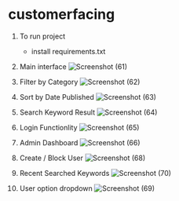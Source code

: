 # customerfacing
1) To run project
   - install requirements.txt

2) Main interface
    ![Screenshot (61)](https://github.com/saurabhsonwane78/customerfacing/assets/54346414/fef7f172-5e5a-4de6-aef8-9a9db18173c0)

3) Filter by Category
   ![Screenshot (62)](https://github.com/saurabhsonwane78/customerfacing/assets/54346414/5d145181-720e-43ba-8e3a-d99d0cb1e0cf)

4) Sort by Date Published
   ![Screenshot (63)](https://github.com/saurabhsonwane78/customerfacing/assets/54346414/860b191e-b3ce-489a-b032-68e227f4ae5f)

5) Search Keyword Result
   ![Screenshot (64)](https://github.com/saurabhsonwane78/customerfacing/assets/54346414/d935803e-11a2-4097-9466-5cddf0893849)

6) Login Functionlity
   ![Screenshot (65)](https://github.com/saurabhsonwane78/customerfacing/assets/54346414/972adb2d-ab7c-4866-9b85-1d961f942c37)

7) Admin Dashboard
   ![Screenshot (66)](https://github.com/saurabhsonwane78/customerfacing/assets/54346414/cf840416-9968-44e4-8471-ff1e9969da91)

8)  Create / Block User
    ![Screenshot (68)](https://github.com/saurabhsonwane78/customerfacing/assets/54346414/4e5b317a-b7a6-4c8a-83a1-37cf1596ce5c)

9) Recent Searched Keywords
   ![Screenshot (70)](https://github.com/saurabhsonwane78/customerfacing/assets/54346414/1bddeb76-24a9-4a7d-a6dc-8ba51e9d5cea)

10) User option dropdown
    ![Screenshot (69)](https://github.com/saurabhsonwane78/customerfacing/assets/54346414/3fc417f9-b463-47b0-8d70-33ed0b929a78)
